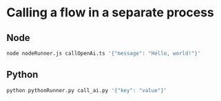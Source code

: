 # Calling a flow in a separate process

## Node

```bash
node nodeRunner.js callOpenAi.ts '{"message": "Hello, world!"}'
```

## Python

```bash
python pythonRunner.py call_ai.py '{"key": "value"}'
```
